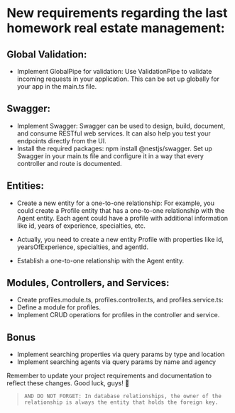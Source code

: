 # New requirements regarding the last homework real estate management:

## Global Validation:

- Implement GlobalPipe for validation: Use ValidationPipe to validate incoming requests in your application. This can be set up globally for your app in the main.ts file.

## Swagger:

- Implement Swagger: Swagger can be used to design, build, document, and consume RESTful web services. It can also help you test your endpoints directly from the UI.
- Install the required packages: npm install @nestjs/swagger.
  Set up Swagger in your main.ts file and configure it in a way that every controller and route is documented.

## Entities:

- Create a new entity for a one-to-one relationship: For example, you could create a Profile entity that has a one-to-one relationship with the Agent entity. Each agent could have a profile with additional information like id, years of experience, specialties, etc.

- Actually, you need to create a new entity Profile with properties like id, yearsOfExperience, specialties, and agentId.

- Establish a one-to-one relationship with the Agent entity.

## Modules, Controllers, and Services:

- Create profiles.module.ts, profiles.controller.ts, and profiles.service.ts:
- Define a module for profiles.
- Implement CRUD operations for profiles in the controller and service.

## Bonus

- Implement searching properties via query params by type and location
- Implement searching agents via query params by name and agency

Remember to update your project requirements and documentation to reflect these changes. Good luck, guys! 🚀

> `AND DO NOT FORGET: In database relationships, the owner of the  relationship is always the entity that holds the foreign key.`
